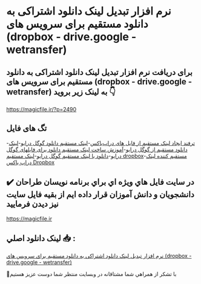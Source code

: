 # نرم افزار تبدیل لینک دانلود اشتراکی به دانلود مستقیم برای سرویس های (dropbox - drive.google - wetransfer)

## برای دریافت نرم افزار تبدیل لینک دانلود اشتراکی به دانلود مستقیم برای سرویس های (dropbox - drive.google - wetransfer) به لینک زیر بروید 👇

https://magicfile.ir/?p=2490

## تگ های فایل

-[ترفند ایجاد لینک مستقیم از فایل های دراپ‌باکس](https://magicfile.ir/product/%d9%86%d8%b1%d9%85-%d8%a7%d9%81%d8%b2%d8%a7%d8%b1-%d8%af%d8%a7%d9%86%d9%84%d9%88%d8%af-%d9%85%d8%b3%d8%aa%d9%82%db%8c%d9%85-dropbox-drive-google-wetransfer/)-[لینک مستقیم دانلود گوگل درایو](https://magicfile.ir/product/%d9%86%d8%b1%d9%85-%d8%a7%d9%81%d8%b2%d8%a7%d8%b1-%d8%af%d8%a7%d9%86%d9%84%d9%88%d8%af-%d9%85%d8%b3%d8%aa%d9%82%db%8c%d9%85-dropbox-drive-google-wetransfer/)-[لینک دانلود مستقیم از گوگل درایو](https://magicfile.ir/product/%d9%86%d8%b1%d9%85-%d8%a7%d9%81%d8%b2%d8%a7%d8%b1-%d8%af%d8%a7%d9%86%d9%84%d9%88%d8%af-%d9%85%d8%b3%d8%aa%d9%82%db%8c%d9%85-dropbox-drive-google-wetransfer/)-[آموزش ساخت لینک مستقیم دانلود برای فایلهای گوگل درایو](https://magicfile.ir/product/%d9%86%d8%b1%d9%85-%d8%a7%d9%81%d8%b2%d8%a7%d8%b1-%d8%af%d8%a7%d9%86%d9%84%d9%88%d8%af-%d9%85%d8%b3%d8%aa%d9%82%db%8c%d9%85-dropbox-drive-google-wetransfer/)-[دانلود با لینک مستقیم گوگل درایو](https://magicfile.ir/product/%d9%86%d8%b1%d9%85-%d8%a7%d9%81%d8%b2%d8%a7%d8%b1-%d8%af%d8%a7%d9%86%d9%84%d9%88%d8%af-%d9%85%d8%b3%d8%aa%d9%82%db%8c%d9%85-dropbox-drive-google-wetransfer/)-[لینک مستقیم dropbox](https://magicfile.ir/product/%d9%86%d8%b1%d9%85-%d8%a7%d9%81%d8%b2%d8%a7%d8%b1-%d8%af%d8%a7%d9%86%d9%84%d9%88%d8%af-%d9%85%d8%b3%d8%aa%d9%82%db%8c%d9%85-dropbox-drive-google-wetransfer/)-[مستقیم کننده لینک دراپ باکس Dropbox](https://magicfile.ir/product/%d9%86%d8%b1%d9%85-%d8%a7%d9%81%d8%b2%d8%a7%d8%b1-%d8%af%d8%a7%d9%86%d9%84%d9%88%d8%af-%d9%85%d8%b3%d8%aa%d9%82%db%8c%d9%85-dropbox-drive-google-wetransfer/)

## ✔️ در سايت فايل هاي ويژه اي براي برنامه نويسان طراحان دانشجويان و دانش آموزان قرار داده ايم از بقيه فايل سايت نيز ديدن فرماييد

https://magicfile.ir


## لينک دانلود اصلي 📥 :

[نرم افزار تبدیل لینک دانلود اشتراکی به دانلود مستقیم برای سرویس های (dropbox - drive.google - wetransfer)](https://magicfile.ir/product/%d9%86%d8%b1%d9%85-%d8%a7%d9%81%d8%b2%d8%a7%d8%b1-%d8%af%d8%a7%d9%86%d9%84%d9%88%d8%af-%d9%85%d8%b3%d8%aa%d9%82%db%8c%d9%85-dropbox-drive-google-wetransfer/) 


🙏با تشکر از همراهي شما مشتاقانه در وبسایت منتظر شما دوست عزیز هستیم

